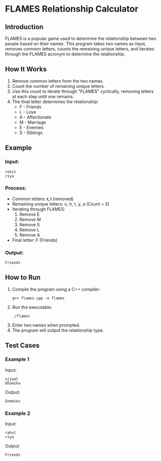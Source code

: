# FLAMES Relationship Calculator

## Introduction
FLAMES is a popular game used to determine the relationship between two people based on their names. This program takes two names as input, removes common letters, counts the remaining unique letters, and iterates through the FLAMES acronym to determine the relationship.

## How It Works
1. Remove common letters from the two names.
2. Count the number of remaining unique letters.
3. Use this count to iterate through "FLAMES" cyclically, removing letters at each step until one remains.
4. The final letter determines the relationship:
   - F - Friends
   - L - Love
   - A - Affectionate
   - M - Marriage
   - E - Enemies
   - S - Siblings

## Example
### Input:
```
rohit
riya
```
### Process:
- Common letters: **r, i** (removed)
- Remaining unique letters: o, h, t, y, a (Count = 5)
- Iterating through FLAMES:
  1. Remove E
  2. Remove M
  3. Remove S
  4. Remove L
  5. Remove A
- Final letter: F (Friends)

### Output:
```
Friends
```


## How to Run
1. Compile the program using a C++ compiler:
   ```
   g++ flames.cpp -o flames
   ```
2. Run the executable:
   ```
   ./flames
   ```
3. Enter two names when prompted.
4. The program will output the relationship type.

## Test Cases
### Example 1
Input:
```
ujjwal
bhumika
```
Output:
```
Enemies
```

### Example 2
Input:
```
rahul
riya
```
Output:
```
Friends
```

